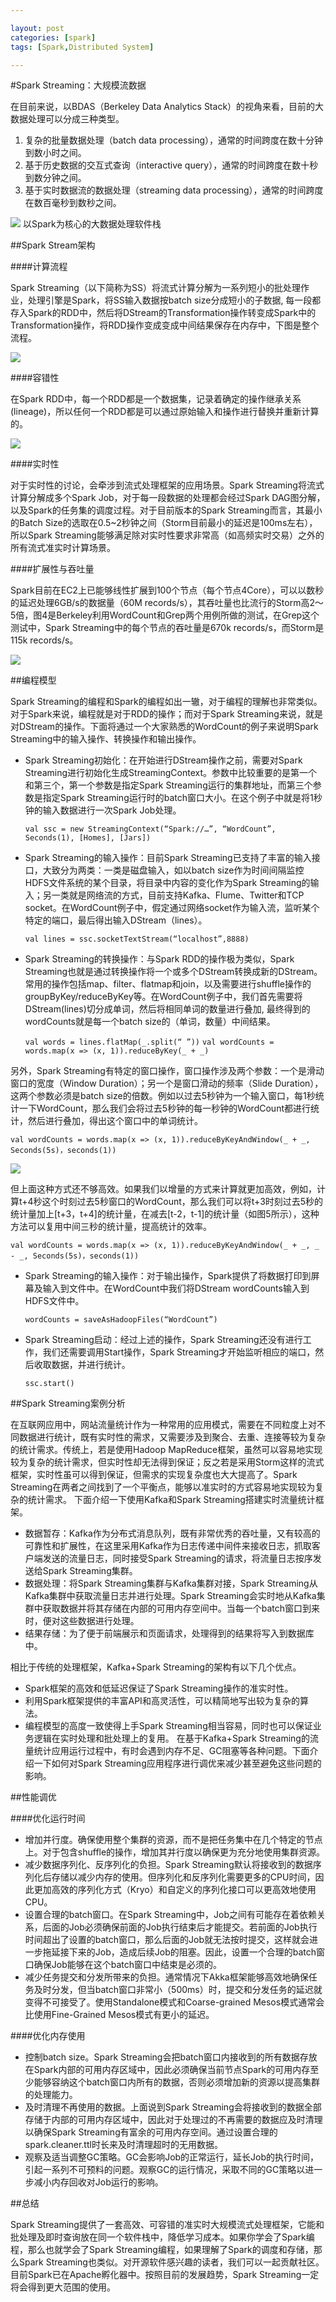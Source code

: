 ```yaml
---

layout: post
categories: [spark]
tags: [Spark,Distributed System]

---
```


#Spark Streaming：大规模流数据

在目前来说，以BDAS（Berkeley Data Analytics Stack）的视角来看，目前的大数据处理可以分成三种类型。

1. 复杂的批量数据处理（batch data processing），通常的时间跨度在数十分钟到数小时之间。
2. 基于历史数据的交互式查询（interactive query），通常的时间跨度在数十秒到数分钟之间。
3. 基于实时数据流的数据处理（streaming data processing），通常的时间跨度在数百毫秒到数秒之间。 

![](http://cms.csdnimg.cn/article/201401/27/52e5f1ced5f79.jpg)
以Spark为核心的大数据处理软件栈

##Spark Stream架构

####计算流程

Spark Streaming（以下简称为SS）将流式计算分解为一系列短小的批处理作业，处理引擎是Spark，将SS输入数据按batch size分成短小的子数据, 每一段都存入Spark的RDD中，然后将DStream的Transformation操作转变成Spark中的Transformation操作，将RDD操作变成变成中间结果保存在内存中，下图是整个流程。

![](http://cms.csdnimg.cn/article/201401/27/52e5f207e3d5b.jpg)

####容错性

在Spark RDD中，每一个RDD都是一个数据集，记录着确定的操作继承关系(lineage)，所以任何一个RDD都是可以通过原始输入和操作进行替换并重新计算的。

![](http://cms.csdnimg.cn/article/201401/27/52e5f1aaef7db.jpg)

####实时性

对于实时性的讨论，会牵涉到流式处理框架的应用场景。Spark Streaming将流式计算分解成多个Spark Job，对于每一段数据的处理都会经过Spark DAG图分解，以及Spark的任务集的调度过程。对于目前版本的Spark Streaming而言，其最小的Batch Size的选取在0.5~2秒钟之间（Storm目前最小的延迟是100ms左右），所以Spark Streaming能够满足除对实时性要求非常高（如高频实时交易）之外的所有流式准实时计算场景。

####扩展性与吞吐量

Spark目前在EC2上已能够线性扩展到100个节点（每个节点4Core），可以以数秒的延迟处理6GB/s的数据量（60M records/s），其吞吐量也比流行的Storm高2～5倍，图4是Berkeley利用WordCount和Grep两个用例所做的测试，在Grep这个测试中，Spark Streaming中的每个节点的吞吐量是670k records/s，而Storm是115k records/s。

![](http://cms.csdnimg.cn/article/201401/27/52e5fc3d07287.jpg)


##编程模型

Spark Streaming的编程和Spark的编程如出一辙，对于编程的理解也非常类似。对于Spark来说，编程就是对于RDD的操作；而对于Spark Streaming来说，就是对DStream的操作。下面将通过一个大家熟悉的WordCount的例子来说明Spark Streaming中的输入操作、转换操作和输出操作。 

- Spark Streaming初始化：在开始进行DStream操作之前，需要对Spark Streaming进行初始化生成StreamingContext。参数中比较重要的是第一个和第三个，第一个参数是指定Spark Streaming运行的集群地址，而第三个参数是指定Spark Streaming运行时的batch窗口大小。在这个例子中就是将1秒钟的输入数据进行一次Spark Job处理。

    `val ssc = new StreamingContext(“Spark://…”, “WordCount”, Seconds(1), [Homes], [Jars]) `

- Spark Streaming的输入操作：目前Spark Streaming已支持了丰富的输入接口，大致分为两类：一类是磁盘输入，如以batch size作为时间间隔监控HDFS文件系统的某个目录，将目录中内容的变化作为Spark Streaming的输入；另一类就是网络流的方式，目前支持Kafka、Flume、Twitter和TCP socket。在WordCount例子中，假定通过网络socket作为输入流，监听某个特定的端口，最后得出输入DStream（lines）。

    `val lines = ssc.socketTextStream(“localhost”,8888)`

- Spark Streaming的转换操作：与Spark RDD的操作极为类似，Spark Streaming也就是通过转换操作将一个或多个DStream转换成新的DStream。常用的操作包括map、filter、flatmap和join，以及需要进行shuffle操作的groupByKey/reduceByKey等。在WordCount例子中，我们首先需要将DStream(lines)切分成单词，然后将相同单词的数量进行叠加, 最终得到的wordCounts就是每一个batch size的（单词，数量）中间结果。 

    `val words = lines.flatMap(_.split(“ ”))`
    `val wordCounts = words.map(x => (x, 1)).reduceByKey(_ + _)`

另外，Spark Streaming有特定的窗口操作，窗口操作涉及两个参数：一个是滑动窗口的宽度（Window Duration）；另一个是窗口滑动的频率（Slide Duration），这两个参数必须是batch size的倍数。例如以过去5秒钟为一个输入窗口，每1秒统计一下WordCount，那么我们会将过去5秒钟的每一秒钟的WordCount都进行统计，然后进行叠加，得出这个窗口中的单词统计。 


`val wordCounts = words.map(x => (x, 1)).reduceByKeyAndWindow(_ + _, Seconds(5s)，seconds(1))`


![](http://cms.csdnimg.cn/article/201401/27/52e5f3dc6fd38.jpg)

但上面这种方式还不够高效。如果我们以增量的方式来计算就更加高效，例如，计算t+4秒这个时刻过去5秒窗口的WordCount，那么我们可以将t+3时刻过去5秒的统计量加上[t+3，t+4]的统计量，在减去[t-2，t-1]的统计量（如图5所示），这种方法可以复用中间三秒的统计量，提高统计的效率。 

`val wordCounts = words.map(x => (x, 1)).reduceByKeyAndWindow(_ + _, _ - _, Seconds(5s)，seconds(1))`

- Spark Streaming的输入操作：对于输出操作，Spark提供了将数据打印到屏幕及输入到文件中。在WordCount中我们将DStream wordCounts输入到HDFS文件中。

    `wordCounts = saveAsHadoopFiles(“WordCount”)`

- Spark Streaming启动：经过上述的操作，Spark Streaming还没有进行工作，我们还需要调用Start操作，Spark Streaming才开始监听相应的端口，然后收取数据，并进行统计。

    `ssc.start()`
    

##Spark Streaming案例分析 

在互联网应用中，网站流量统计作为一种常用的应用模式，需要在不同粒度上对不同数据进行统计，既有实时性的需求，又需要涉及到聚合、去重、连接等较为复杂的统计需求。传统上，若是使用Hadoop MapReduce框架，虽然可以容易地实现较为复杂的统计需求，但实时性却无法得到保证；反之若是采用Storm这样的流式框架，实时性虽可以得到保证，但需求的实现复杂度也大大提高了。Spark Streaming在两者之间找到了一个平衡点，能够以准实时的方式容易地实现较为复杂的统计需求。 下面介绍一下使用Kafka和Spark Streaming搭建实时流量统计框架。 

- 数据暂存：Kafka作为分布式消息队列，既有非常优秀的吞吐量，又有较高的可靠性和扩展性，在这里采用Kafka作为日志传递中间件来接收日志，抓取客户端发送的流量日志，同时接受Spark Streaming的请求，将流量日志按序发送给Spark Streaming集群。
- 数据处理：将Spark Streaming集群与Kafka集群对接，Spark Streaming从Kafka集群中获取流量日志并进行处理。Spark Streaming会实时地从Kafka集群中获取数据并将其存储在内部的可用内存空间中。当每一个batch窗口到来时，便对这些数据进行处理。 
- 结果存储：为了便于前端展示和页面请求，处理得到的结果将写入到数据库中。 

相比于传统的处理框架，Kafka+Spark Streaming的架构有以下几个优点。 

- Spark框架的高效和低延迟保证了Spark Streaming操作的准实时性。
- 利用Spark框架提供的丰富API和高灵活性，可以精简地写出较为复杂的算法。 
- 编程模型的高度一致使得上手Spark Streaming相当容易，同时也可以保证业务逻辑在实时处理和批处理上的复用。 
在基于Kafka+Spark Streaming的流量统计应用运行过程中，有时会遇到内存不足、GC阻塞等各种问题。下面介绍一下如何对Spark Streaming应用程序进行调优来减少甚至避免这些问题的影响。 

##性能调优 

####优化运行时间

- 增加并行度。确保使用整个集群的资源，而不是把任务集中在几个特定的节点上。对于包含shuffle的操作，增加其并行度以确保更为充分地使用集群资源。
- 减少数据序列化、反序列化的负担。Spark Streaming默认将接收到的数据序列化后存储以减少内存的使用。但序列化和反序列化需要更多的CPU时间，因此更加高效的序列化方式（Kryo）和自定义的序列化接口可以更高效地使用CPU。 
- 设置合理的batch窗口。在Spark Streaming中，Job之间有可能存在着依赖关系，后面的Job必须确保前面的Job执行结束后才能提交。若前面的Job执行时间超出了设置的batch窗口，那么后面的Job就无法按时提交，这样就会进一步拖延接下来的Job，造成后续Job的阻塞。因此，设置一个合理的batch窗口确保Job能够在这个batch窗口中结束是必须的。 
- 减少任务提交和分发所带来的负担。通常情况下Akka框架能够高效地确保任务及时分发，但当batch窗口非常小（500ms）时，提交和分发任务的延迟就变得不可接受了。使用Standalone模式和Coarse-grained Mesos模式通常会比使用Fine-Grained Mesos模式有更小的延迟。 

####优化内存使用

- 控制batch size。Spark Streaming会把batch窗口内接收到的所有数据存放在Spark内部的可用内存区域中，因此必须确保当前节点Spark的可用内存至少能够容纳这个batch窗口内所有的数据，否则必须增加新的资源以提高集群的处理能力。
- 及时清理不再使用的数据。上面说到Spark Streaming会将接收到的数据全部存储于内部的可用内存区域中，因此对于处理过的不再需要的数据应及时清理以确保Spark Streaming有富余的可用内存空间。通过设置合理的spark.cleaner.ttl时长来及时清理超时的无用数据。 
- 观察及适当调整GC策略。GC会影响Job的正常运行，延长Job的执行时间，引起一系列不可预料的问题。观察GC的运行情况，采取不同的GC策略以进一步减小内存回收对Job运行的影响。 

##总结 

Spark Streaming提供了一套高效、可容错的准实时大规模流式处理框架，它能和批处理及即时查询放在同一个软件栈中，降低学习成本。如果你学会了Spark编程，那么也就学会了Spark Streaming编程，如果理解了Spark的调度和存储，那么Spark Streaming也类似。对开源软件感兴趣的读者，我们可以一起贡献社区。目前Spark已在Apache孵化器中。按照目前的发展趋势，Spark Streaming一定将会得到更大范围的使用。